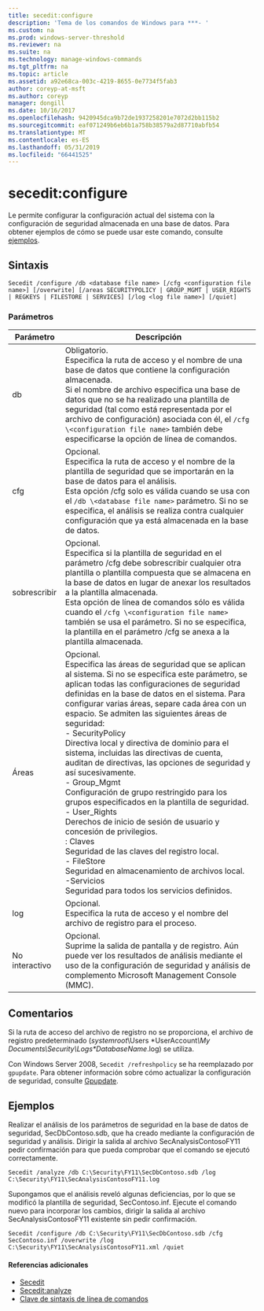 ```yaml
---
title: secedit:configure
description: 'Tema de los comandos de Windows para ***- '
ms.custom: na
ms.prod: windows-server-threshold
ms.reviewer: na
ms.suite: na
ms.technology: manage-windows-commands
ms.tgt_pltfrm: na
ms.topic: article
ms.assetid: a92e68ca-003c-4219-8655-0e7734f5fab3
author: coreyp-at-msft
ms.author: coreyp
manager: dongill
ms.date: 10/16/2017
ms.openlocfilehash: 9420945dca9b72de1937258201e7072d2bb115b2
ms.sourcegitcommit: eaf071249b6eb6b1a758b38579a2d87710abfb54
ms.translationtype: MT
ms.contentlocale: es-ES
ms.lasthandoff: 05/31/2019
ms.locfileid: "66441525"
---
```

# <a name="seceditconfigure"></a>secedit:configure



Le permite configurar la configuración actual del sistema con la configuración de seguridad almacenada en una base de datos. Para obtener ejemplos de cómo se puede usar este comando, consulte [ejemplos](#BKMK_Examples).

## <a name="syntax"></a>Sintaxis

```
Secedit /configure /db <database file name> [/cfg <configuration file name>] [/overwrite] [/areas SECURITYPOLICY | GROUP_MGMT | USER_RIGHTS | REGKEYS | FILESTORE | SERVICES] [/log <log file name>] [/quiet]
```

### <a name="parameters"></a>Parámetros

|Parámetro|Descripción|
|---------|-----------|
|db|Obligatorio.</br>Especifica la ruta de acceso y el nombre de una base de datos que contiene la configuración almacenada.</br>Si el nombre de archivo especifica una base de datos que no se ha realizado una plantilla de seguridad (tal como está representada por el archivo de configuración) asociada con él, el `/cfg \<configuration file name>` también debe especificarse la opción de línea de comandos.|
|cfg|Opcional.</br>Especifica la ruta de acceso y el nombre de la plantilla de seguridad que se importarán en la base de datos para el análisis.</br>Esta opción /cfg solo es válida cuando se usa con el `/db \<database file name>` parámetro. Si no se especifica, el análisis se realiza contra cualquier configuración que ya está almacenada en la base de datos.|
|sobrescribir|Opcional.</br>Especifica si la plantilla de seguridad en el parámetro /cfg debe sobrescribir cualquier otra plantilla o plantilla compuesta que se almacena en la base de datos en lugar de anexar los resultados a la plantilla almacenada.</br>Esta opción de línea de comandos sólo es válida cuando el `/cfg \<configuration file name>` también se usa el parámetro. Si no se especifica, la plantilla en el parámetro /cfg se anexa a la plantilla almacenada.|
|Áreas|Opcional.</br>Especifica las áreas de seguridad que se aplican al sistema. Si no se especifica este parámetro, se aplican todas las configuraciones de seguridad definidas en la base de datos en el sistema. Para configurar varias áreas, separe cada área con un espacio. Se admiten las siguientes áreas de seguridad:</br>-   SecurityPolicy</br>    Directiva local y directiva de dominio para el sistema, incluidas las directivas de cuenta, auditan de directivas, las opciones de seguridad y así sucesivamente.</br>-   Group_Mgmt</br>    Configuración de grupo restringido para los grupos especificados en la plantilla de seguridad.</br>-   User_Rights</br>    Derechos de inicio de sesión de usuario y concesión de privilegios.</br>: Claves</br>    Seguridad de las claves del registro local.</br>-   FileStore</br>    Seguridad en almacenamiento de archivos local.</br>-Servicios</br>    Seguridad para todos los servicios definidos.|
|log|Opcional.</br>Especifica la ruta de acceso y el nombre del archivo de registro para el proceso.|
|No interactivo|Opcional.</br>Suprime la salida de pantalla y de registro. Aún puede ver los resultados de análisis mediante el uso de la configuración de seguridad y análisis de complemento Microsoft Management Console (MMC).|

## <a name="remarks"></a>Comentarios

Si la ruta de acceso del archivo de registro no se proporciona, el archivo de registro predeterminado (*systemroot*\Users \*UserAccount<em>\My Documents\Security\Logs\*DatabaseName</em>.log) se utiliza.

Con Windows Server 2008, `Secedit /refreshpolicy` se ha reemplazado por `gpupdate`. Para obtener información sobre cómo actualizar la configuración de seguridad, consulte [Gpupdate](gpupdate.md).

## <a name="BKMK_Examples"></a>Ejemplos

Realizar el análisis de los parámetros de seguridad en la base de datos de seguridad, SecDbContoso.sdb, que ha creado mediante la configuración de seguridad y análisis. Dirigir la salida al archivo SecAnalysisContosoFY11 pedir confirmación para que pueda comprobar que el comando se ejecutó correctamente.
```
Secedit /analyze /db C:\Security\FY11\SecDbContoso.sdb /log C:\Security\FY11\SecAnalysisContosoFY11.log
```
Supongamos que el análisis reveló algunas deficiencias, por lo que se modificó la plantilla de seguridad, SecContoso.inf. Ejecute el comando nuevo para incorporar los cambios, dirigir la salida al archivo SecAnalysisContosoFY11 existente sin pedir confirmación.
```
Secedit /configure /db C:\Security\FY11\SecDbContoso.sdb /cfg SecContoso.inf /overwrite /log C:\Security\FY11\SecAnalysisContosoFY11.xml /quiet
```

#### <a name="additional-references"></a>Referencias adicionales

-   [Secedit](secedit.md)
-   [Secedit:analyze](secedit-analyze.md)
-   [Clave de sintaxis de línea de comandos](command-line-syntax-key.md)